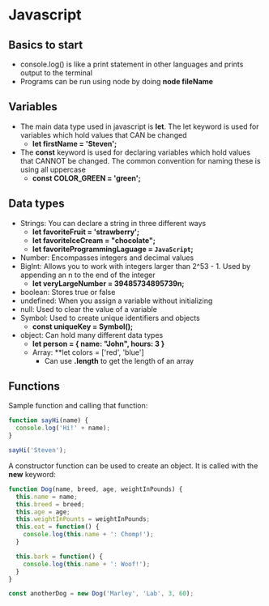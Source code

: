# Javascript

## Basics to start

- console.log() is like a print statement in other languages and prints output to the terminal
- Programs can be run using node by doing **node fileName**


## Variables

- The main data type used in javascript is **let**. The let keyword is used for variables which hold values that CAN be changed
  - **let firstName = 'Steven';**
- The **const** keyword is used for declaring variables which hold values that CANNOT be changed. The common convention for naming these is using all uppercase
  - **const COLOR_GREEN = 'green';**

## Data types

- Strings: You can declare a string in three different ways
  - **let favoriteFruit = 'strawberry';**
  - **let favoriteIceCream = "chocolate";**
  - **let favoriteProgrammingLaguage = `JavaScript`;**
- Number: Encompasses integers and decimal values
- BigInt: Allows you to work with integers larger than 2^53 - 1. Used by appending an n to the end of the integer
  - **let veryLargeNumber = 39485734895739n;**
- boolean: Stores true or false
- undefined: When you assign a variable without initializing
- null: Used to clear the value of a variable
- Symbol: Used to create unique identifiers and objects
  - **const uniqueKey = Symbol();**
- object: Can hold many different data types
  - **let person = { name: "John", hours: 3 }**
  - Array: **let colors = ['red', 'blue']
    - Can use **.length** to get the length of an array


## Functions

Sample function and calling that function:
```javascript
function sayHi(name) {
  console.log('Hi!' + name);
}

sayHi('Steven');
```

A constructor function can be used to create an object. It is called with the **new** keyword:
```javascript
function Dog(name, breed, age, weightInPounds) {
  this.name = name;
  this.breed = breed;
  this.age = age;
  this.weightInPounts = weightInPounds;
  this.eat = function() {
    console.log(this.name + ': Chomp!');
  }

  this.bark = function() {
    console.log(this.name + ': Woof!');
  }
}

const anotherDog = new Dog('Marley', 'Lab', 3, 60);
```



